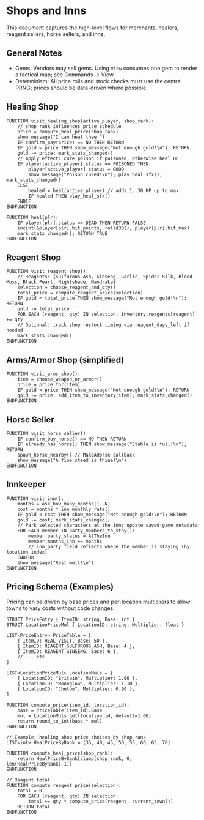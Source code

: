 # Shops and Inns

This document captures the high-level flows for merchants, healers, reagent sellers, horse sellers, and inns.

## General Notes

- Gems: Vendors may sell gems. Using `View` consumes one gem to render a tactical map; see Commands → View.
- Determinism: All price rolls and stock checks must use the central PRNG; prices should be data-driven where possible.

## Healing Shop

```pseudocode
FUNCTION visit_healing_shop(active_player, shop_rank):
    // shop_rank influences price schedule
    price = compute_heal_price(shop_rank)
    show_message("I can heal thee ")
    IF confirm_pay(price) == NO THEN RETURN
    IF gold < price THEN show_message("Not enough gold!\n"); RETURN
    gold -= price; mark_stats_changed()
    // Apply effect: cure poison if poisoned, otherwise heal HP
    IF player[active_player].status == POISONED THEN
        player[active_player].status = GOOD
        show_message("Poison cured!\n"); play_heal_sfx(); mark_stats_changed()
    ELSE
        healed = heal(active_player) // adds 1..30 HP up to max
        IF healed THEN play_heal_sfx()
    ENDIF
ENDFUNCTION

FUNCTION heal(plr):
    IF player[plr].status == DEAD THEN RETURN FALSE
    incint(&player[plr].hit_points, rolld30(), player[plr].hit_max)
    mark_stats_changed(); RETURN TRUE
ENDFUNCTION
```

## Reagent Shop

```pseudocode
FUNCTION visit_reagent_shop():
    // Reagents: {Sulfurous Ash, Ginseng, Garlic, Spider Silk, Blood Moss, Black Pearl, Nightshade, Mandrake}
    selection = choose_reagent_and_qty()
    total_price = compute_reagent_price(selection)
    IF gold < total_price THEN show_message("Not enough gold!\n"); RETURN
    gold -= total_price
    FOR EACH (reagent, qty) IN selection: inventory.reagents[reagent] += qty
    // Optional: track shop restock timing via reagent_days_left if needed
    mark_stats_changed()
ENDFUNCTION
```

## Arms/Armor Shop (simplified)

```pseudocode
FUNCTION visit_arms_shop():
    item = choose_weapon_or_armor()
    price = price_for(item)
    IF gold < price THEN show_message("Not enough gold!\n"); RETURN
    gold -= price; add_item_to_inventory(item); mark_stats_changed()
ENDFUNCTION
```

## Horse Seller

```pseudocode
FUNCTION visit_horse_seller():
    IF confirm_buy_horse() == NO THEN RETURN
    IF already_has_horse() THEN show_message("Stable is full!\n"); RETURN
    spawn_horse_nearby() // MakeAHorse callback
    show_message("A fine steed is thine!\n")
ENDFUNCTION
```

## Innkeeper

```pseudocode
FUNCTION visit_inn():
    months = ask_how_many_months(1..N)
    cost = months * inn_monthly_rate()
    IF gold < cost THEN show_message("Not enough gold!\n"); RETURN
    gold -= cost; mark_stats_changed()
    // Park selected characters at the inn; update saved-game metadata
    FOR EACH member IN party_members_to_stay():
        member.party_status = AtTheInn
        member.months_inn += months
        // inn_party field reflects where the member is staying (by location index)
    ENDFOR
    show_message("Rest well!\n")
ENDFUNCTION
```


## Pricing Schema (Examples)

Pricing can be driven by base prices and per-location multipliers to allow towns to vary costs without code changes.

```pseudocode
STRUCT PriceEntry { ItemID: string, Base: int }
STRUCT LocationPriceMul { LocationID: string, Multiplier: float }

LIST<PriceEntry> PriceTable = [
    { ItemID: HEAL_VISIT, Base: 50 },
    { ItemID: REAGENT_SULFUROUS_ASH, Base: 4 },
    { ItemID: REAGENT_GINSENG, Base: 6 },
    // ... etc.
]

LIST<LocationPriceMul> LocationMuls = [
    { LocationID: "Britain", Multiplier: 1.00 },
    { LocationID: "Moonglow", Multiplier: 1.10 },
    { LocationID: "Jhelom", Multiplier: 0.90 },
]

FUNCTION compute_price(item_id, location_id):
    base = PriceTable[item_id].Base
    mul = LocationMuls.get(location_id, default=1.00)
    return round_to_int(base * mul)
ENDFUNCTION

// Example: healing shop price choices by shop rank
LIST<int> HealPriceByRank = [35, 40, 45, 50, 55, 60, 65, 70]

FUNCTION compute_heal_price(shop_rank):
    return HealPriceByRank[clamp(shop_rank, 0, len(HealPriceByRank)-1)]
ENDFUNCTION

// Reagent total
FUNCTION compute_reagent_price(selection):
    total = 0
    FOR EACH (reagent, qty) IN selection:
        total += qty * compute_price(reagent, current_town())
    RETURN total
ENDFUNCTION
```
